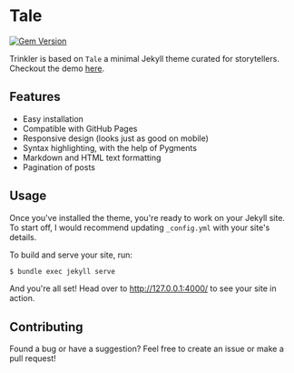 # Tale

[![Gem Version](https://badge.fury.io/rb/tale.svg)](https://badge.fury.io/rb/tale)

Trinkler is based on `Tale` a minimal Jekyll theme curated for storytellers. Checkout the demo [here](https://chesterhow.github.io/tale/).

## Features
- Easy installation
- Compatible with GitHub Pages
- Responsive design (looks just as good on mobile)
- Syntax highlighting, with the help of Pygments
- Markdown and HTML text formatting
- Pagination of posts

## Usage
Once you've installed the theme, you're ready to work on your Jekyll site. To start off, I would recommend updating `_config.yml` with your site's details.

To build and serve your site, run:

```bash
$ bundle exec jekyll serve
```

And you're all set! Head over to http://127.0.0.1:4000/ to see your site in action.

## Contributing
Found a bug or have a suggestion? Feel free to create an issue or make a pull request!

